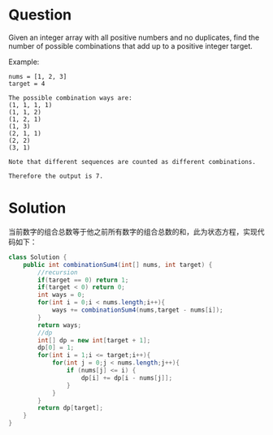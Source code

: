 # Question
Given an integer array with all positive numbers and no duplicates, find the number of possible combinations that add up to a positive integer target.

Example:

    nums = [1, 2, 3]
    target = 4
    
    The possible combination ways are:
    (1, 1, 1, 1)
    (1, 1, 2)
    (1, 2, 1)
    (1, 3)
    (2, 1, 1)
    (2, 2)
    (3, 1)
    
    Note that different sequences are counted as different combinations.
    
    Therefore the output is 7.

# Solution
当前数字的组合总数等于他之前所有数字的组合总数的和，此为状态方程，实现代码如下：
```java
class Solution {
    public int combinationSum4(int[] nums, int target) {
        //recursion
        if(target == 0) return 1;
        if(target < 0) return 0;
        int ways = 0;
        for(int i = 0;i < nums.length;i++){
            ways += combinationSum4(nums,target - nums[i]);
        }
        return ways;        
        //dp
        int[] dp = new int[target + 1];
        dp[0] = 1;
        for(int i = 1;i <= target;i++){
            for(int j = 0;j < nums.length;j++){
                if (nums[j] <= i) {
				    dp[i] += dp[i - nums[j]];
			    }
            }
        }
	    return dp[target];
    }
}
```